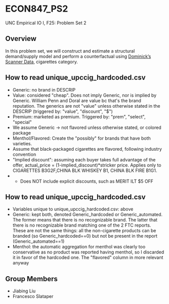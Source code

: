 # ECON847_PS2
UNC Empirical IO I, F25: Problem Set 2

## Overview
In this problem set, we will construct and estimate a structural demand/supply model and perform a counterfactual using [Dominick’s Scanner Data](https://www.chicagobooth.edu/research/kilts/research-data/dominicks), cigarettes category.

## How to read unique_upccig_hardcoded.csv

* Generic: no brand in DESCRIP
* Value: considered "cheap". Does not imply Generic, nor is implied by Generic. William Penn and Doral are value bc that's the brand reputation. The generics are not "value" unless otherwise stated in the DESCRIP (triggered by: "value", "discount", "$")
* Premium: marketed as premium. Triggered by: "prem", "select", "special"
* We assume Generic -> not flavored unless otherwise stated, or colored package
* Menthol/Flavored: Create the "possibly" for brands that have both varieties. 
* Assume that black-packaged cigarettes are flavored, following industry convention
*  "Implied discount": assuming each buyer takes full advantage of the offer, actual_price = (1-implied_discount)*stricker price. Applies only to CIGARETTES B3G2F,CHINA BLK WHISKEY B1, CHINA BLK FIRE B1G1.
*  * Does NOT include explicit discounts, such as MERIT ILT $5 OFF

## How to read unique_upccig_hardcoded.csv

* Variables unique to unique_upccig_hardcoded.csv: above
* Generic: kept both, denoted Generic_hardcoded or Generic_automated. The former means that there is no recognizable brand. The latter that there is no recognizable brand matching one of the 2 FTC reports. These are not the same things: all the non-cigarette products can be branded (so Generic_hardcoded==0) but not be present in the report (Generic_automated==1)
* Menthol: the automatic aggregation for menthol was clearly too conservative as no product was reported having menthol, so I discarded it in favor of the hardcoded one. The "flavored" column in more relevant anyway

## Group Members
- Jiabing Liu
- Francesco Slataper
